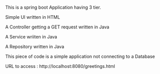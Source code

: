 This is a spring boot Application having 3 tier.

Simple UI written in HTML

A Controller getting a GET request written in Java 

A Service wriiten in Java 

A Repository written in Java 

This piece of code is a simple application not connecting to a Database 

URL to access : http://localhost:8080/greetings.html